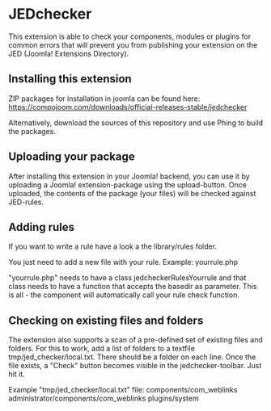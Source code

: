 JEDchecker
==========

This extension is able to check your components, modules or plugins for common errors that will prevent you
from publishing your extension on the JED (Joomla! Extensions Directory).

Installing this extension
-------------------------
ZIP packages for installation in joomla can be found here:
https://compojoom.com/downloads/official-releases-stable/jedchecker

Alternatively, download the sources of this repository and use Phing to build the packages.

Uploading your package
----------------------
After installing this extension in your Joomla! backend, you can use it by uploading a Joomla! extension-package using
the upload-button. Once uploaded, the contents of the package (your files) will be checked against JED-rules.

Adding rules
------------
If you want to write a rule have a look a the library/rules folder.

You just need to add a new file with your rule. Example:
yourrule.php

"yourrule.php" needs to have a class jedcheckerRulesYourrule and that class needs to have a
function that accepts the basedir as parameter. This is all - the component will automatically call
your rule check function.

Checking on existing files and folders
--------------------------------------
The extension also supports a scan of a pre-defined set of existing files and folders.
For this to work, add a list of folders to a textfile tmp/jed_checker/local.txt. 
There should be a folder on each line. 
Once the file exists, a "Check" button becomes visible in the jedchecker-toolbar. Just hit it.

Example "tmp/jed_checker/local.txt" file:
    components/com_weblinks
    administrator/components/com_weblinks
    plugins/system

